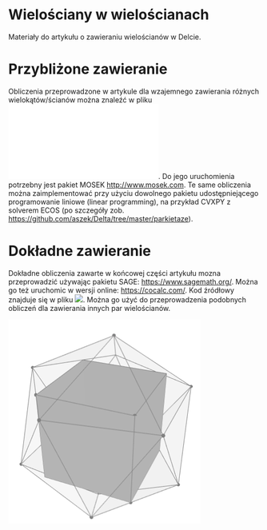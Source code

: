 # Wielościany w wielościanach

Materiały do artykułu o zawieraniu wielościanów w Delcie.

# Przybliżone zawieranie

Obliczenia przeprowadzone w artykule dla wzajemnego zawierania różnych wielokątów/ścianów można znaleźć w pliku ![](containment.py). Do jego uruchomienia potrzebny jest pakiet MOSEK http://www.mosek.com. Te same obliczenia można zaimplementować przy użyciu dowolnego pakietu udostępniejącego programowanie liniowe (linear programming), na przykład CVXPY z solverem ECOS (po szczegóły zob. https://github.com/aszek/Delta/tree/master/parkietaze).

# Dokładne zawieranie

Dokładne obliczenia zawarte w końcowej części artykułu mozna przeprowadzić używając pakietu SAGE: https://www.sagemath.org/. Można go też uruchomic w wersji online: https://cocalc.com/. Kod źródłowy znajduje się w pliku ![](icosahedron.sage). Można go użyć do przeprowadzenia podobnych obliczeń dla zawierania innych par wielościanów.

![](cubeicos.png)
